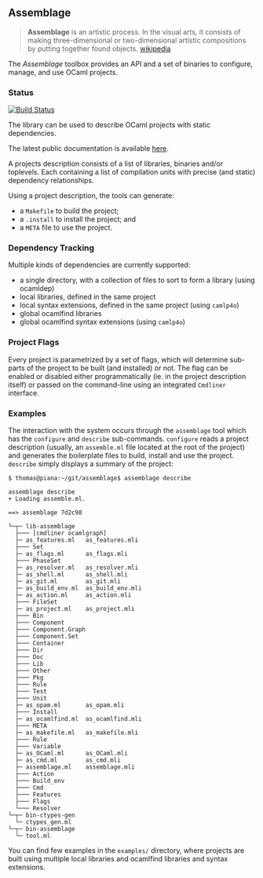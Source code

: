## Assemblage

> __Assemblage__ is an artistic process. In the visual arts, it
  consists of making three-dimensional or two-dimensional artistic
  compositions by putting together found objects.
  [wikipedia](http://en.wikipedia.org/wiki/Assemblage_(art))

The *Assemblage* toolbox provides an API and a set of binaries to
configure, manage, and use OCaml projects.

### Status

[![Build Status](https://travis-ci.org/samoht/assemblage.svg?branch=master)](https://travis-ci.org/samoht/assemblage)

The library can be used to describe OCaml projects with static dependencies.

The latest public documentation is available [here](http://samoht.github.io/assemblage/Assemblage.html).

A projects description consists of a list of libraries, binaries
and/or toplevels.  Each containing a list of compilation units with
precise (and static) dependency relationships.

Using a project description, the tools can generate:

- a `Makefile` to build the project;
- a `.install` to install the project; and
- a `META` file to use the project.

### Dependency Tracking

Multiple kinds of dependencies are currently supported:

- a single directory, with a collection of files to sort to form a
  library (using ocamldep)
- local libraries, defined in the same project
- local syntax extensions, defined in the same project (using `camlp4o`)
- global ocamlfind libraries
- global ocamlfind syntax extensions (using `camlp4o`)

### Project Flags

Every project is parametrized by a set of flags, which will determine
sub-parts of the project to be built (and installed) or not. The flag
can be enabled or disabled either programmatically (ie. in the project
description itself) or passed on the command-line using an integrated
`Cmdliner` interface.

### Examples

The interaction with the system occurs through the `assemblage` tool
which has the `configure` and `describe` sub-commands. `configure`
reads a project description (usually, an `assemble.ml` file located at
the root of the project) and generates the boilerplate files to build,
install and use the project. `describe` simply displays a summary
of the project:

```shell
$ thomas@piana:~/git/assemblage$ assemblage describe

assemblage describe
+ Loading assemble.ml.

==> assemblage 7d2c98

└─┬─ lib-assemblage
  ├─── [cmdliner ocamlgraph]
  ├─ as_features.ml   as_features.mli
  ├─── Set
  ├─ as_flags.ml      as_flags.mli
  ├─── PhaseSet
  ├─ as_resolver.ml   as_resolver.mli
  ├─ as_shell.ml      as_shell.mli
  ├─ as_git.ml        as_git.mli
  ├─ as_build_env.ml  as_build_env.mli
  ├─ as_action.ml     as_action.mli
  ├─── FileSet
  ├─ as_project.ml    as_project.mli
  ├─── Bin
  ├─── Component
  ├─── Component.Graph
  ├─── Component.Set
  ├─── Container
  ├─── Dir
  ├─── Doc
  ├─── Lib
  ├─── Other
  ├─── Pkg
  ├─── Rule
  ├─── Test
  ├─── Unit
  ├─ as_opam.ml       as_opam.mli
  ├─── Install
  ├─ as_ocamlfind.ml  as_ocamlfind.mli
  ├─── META
  ├─ as_makefile.ml   as_makefile.mli
  ├─── Rule
  ├─── Variable
  ├─ as_OCaml.ml      as_OCaml.mli
  ├─ as_cmd.ml        as_cmd.mli
  ├─ assemblage.ml    assemblage.mli
  ├─── Action
  ├─── Build_env
  ├─── Cmd
  ├─── Features
  ├─── Flags
  └─── Resolver
└─┬─ bin-ctypes-gen
  └─ ctypes_gen.ml
└─┬─ bin-assemblage
  └─ tool.ml
```

You can find few examples in the `examples/` directory, where projects
are built using multiple local libraries and ocamlfind libraries and
syntax extensions.
